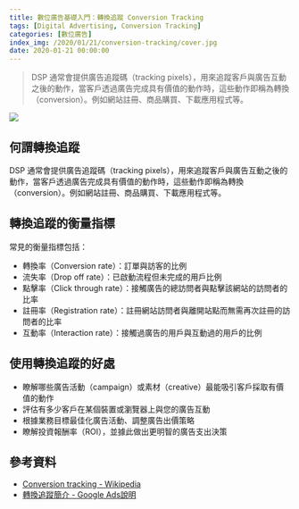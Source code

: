 ```yaml
---
title: 數位廣告基礎入門：轉換追蹤 Conversion Tracking
tags: [Digital Advertising, Conversion Tracking]
categories: [數位廣告]
index_img: /2020/01/21/conversion-tracking/cover.jpg
date: 2020-01-21 00:00:00
---
```


> DSP 通常會提供廣告追蹤碼（tracking pixels），用來追蹤客戶與廣告互動之後的動作，當客戶透過廣告完成具有價值的動作時，這些動作即稱為轉換（conversion）。例如網站註冊、商品購買、下載應用程式等。

![](./cover.jpg)

<!-- more -->

## 何謂轉換追蹤

DSP 通常會提供廣告追蹤碼（tracking pixels），用來追蹤客戶與廣告互動之後的動作，當客戶透過廣告完成具有價值的動作時，這些動作即稱為轉換（conversion）。例如網站註冊、商品購買、下載應用程式等。

## 轉換追蹤的衡量指標

常見的衡量指標包括：

- 轉換率（Conversion rate）：訂單與訪客的比例
- 流失率（Drop off rate）：已啟動流程但未完成的用戶比例
- 點擊率（Click through rate）：接觸廣告的總訪問者與點擊該網站的訪問者的比率
- 註冊率（Registration rate）：註冊網站訪問者與離開站點而無需再次註冊的訪問者的比率
- 互動率（Interaction rate）：接觸過廣告的用戶與互動過的用戶的比例

## 使用轉換追蹤的好處

- 瞭解哪些廣告活動（campaign）或素材（creative）最能吸引客戶採取有價值的動作
- 評估有多少客戶在某個裝置或瀏覽器上與您的廣告互動
- 根據業務目標最佳化廣告活動、調整廣告出價策略
- 瞭解投資報酬率（ROI），並據此做出更明智的廣告支出決策

## 參考資料

- [Conversion tracking - Wikipedia](https://en.wikipedia.org/wiki/Conversion_tracking)
- [轉換追蹤簡介 - Google Ads說明](https://support.google.com/google-ads/answer/1722022?hl=zh-Hant)
